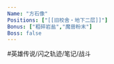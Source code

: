 ```yaml
---
Name: "方石像"
Positions: ["[[旧校舍‧地下二层]]"]
Bonus: ["粗碎岩盐","魔兽粉末"]
Boss: false
---
```


#英雄传说/闪之轨迹/笔记/战斗